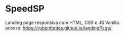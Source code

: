 # SpeedSP
Landing page responsiva com HTML, CSS e JS Vanilla. <br>
acesse: https://rubenfontes.github.io/landingPage/
